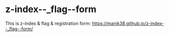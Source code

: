 # z-index--_flag--form
This is z-index & flag & registration form: https://manik38.github.io/z-index--_flag--form/
